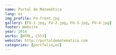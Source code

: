 ```yaml
---
name: Portal de Matemática
lang: es
img_profile: FU-front.jpg
gallery: [FU-1.jpg, FU-2.jpg, FU-3.jpg, FU-4.jpg]
footer: Website
year: 2014
works: [HTML, CSS3]
website: http://portaldematematica.com
categories: [portfolio,es]
---
```

